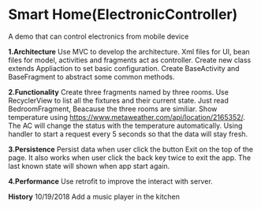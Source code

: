 
Smart Home(ElectronicController)
===================================

A demo that can control electronics from mobile device

**1.Architecture**
Use MVC to develop the architecture. Xml files for UI, bean files for model, activities and fragments act as controller.
Create new class extends Appliaction to set basic configuration.
Create BaseActivity and BaseFragment to abstract some common methods.

**2.Functionality**
Create three fragments named by three rooms.
Use RecyclerView to list all the fixtures and their current state.
Just read BedroomFragment, Beacause the three rooms are similiar.
Show temperature using https://www.metaweather.com/api/location/2165352/.
The AC will change the status with the temperature automatically.
Using handler to start a request every 5 seconds so that the data will stay fresh.

**3.Persistence**
Persist data when user click the button Exit on the top of the page.
It also works when user click the back key twice to exit the app.
The last known state will shown when app start again.

**4.Performance**
Use retrofit to improve the interact with server.

**History**
10/19/2018
Add a music player in the kitchen
